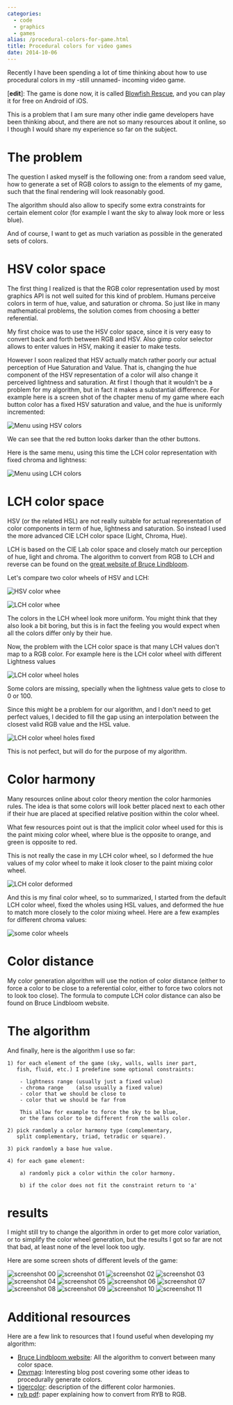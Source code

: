 ```yaml
---
categories:
  - code
  - graphics
  - games
alias: /procedural-colors-for-game.html
title: Procedural colors for video games
date: 2014-10-06
---
```



Recently I have been spending a lot of time thinking about how to use
procedural colors in my -still unnamed- incoming video game.

[**edit**]: The game is done now, it is called [Blowfish Rescue], and you
can play it for free on Android of iOS.

This is a problem that I am sure many other indie game developers have been
thinking about, and there are not so many resources about it online, so I
though I would share my experience so far on the subject.

# The problem

The question I asked myself is the following one: from a random seed value, how
to generate a set of RGB colors to assign to the elements of my game, such that
the final rendering will look reasonably good.

The algorithm should also allow to specify some extra constraints for certain
element color (for example I want the sky to alway look more or less blue).

And of course, I want to get as much variation as possible in the generated
sets of colors.

# HSV color space

The first thing I realized is that the RGB color representation used by most
graphics API is not well suited for this kind of problem.  Humans perceive
colors in term of hue, value, and saturation or chroma.  So just like in many
mathematical problems, the solution comes from choosing a better referential.

My first choice was to use the HSV color space, since it is very easy to
convert back and forth between RGB and HSV.  Also gimp color selector allows to
enter values in HSV, making it easier to make tests.

However I soon realized that HSV actually match rather poorly our actual
perception of Hue Saturation and Value.  That is, changing the hue component of
the HSV representation of a color will also change it perceived lightness and
saturation.  At first I though that it wouldn't be a problem for my algorithm,
but in fact it makes a substantial difference.  For example here is a screen
shot of the chapter menu of my game where each button color has a fixed HSV
saturation and value, and the hue is uniformly incremented:

![Menu using HSV colors](/imgs/procedural-colors/menu-hsl.png)

We can see that the red button looks darker than the other buttons.

Here is the same menu, using this time the LCH color representation with fixed
chroma and lightness:

![Menu using LCH colors](/imgs/procedural-colors/menu-lch.png)


# LCH color space

HSV (or the related HSL) are not really suitable for actual representation of
color components in term of hue, lightness and saturation.  So instead I used
the more advanced CIE LCH color space (Light, Chroma, Hue).

LCH is based on the CIE Lab color space and closely match our perception of
hue, light and chroma.  The algorithm to convert from RGB to LCH and reverse
can be found on the [great website of Bruce Lindbloom][brucelindbloom].

[brucelindbloom]: http://www.brucelindbloom.com/

Let's compare two color wheels of HSV and LCH:

![HSV color whee](/imgs/procedural-colors/color-wheel-hsv.png)

![LCH color whee](/imgs/procedural-colors/color-wheel-lch.png)

The colors in the LCH wheel look more uniform.  You might think that they also
look a bit boring, but this is in fact the feeling you would expect when all
the colors differ only by their hue.

Now, the problem with the LCH color space is that many LCH values don't map to
a RGB color.  For example here is the LCH color wheel with different Lightness
values

![LCH color wheel holes](
    /imgs/procedural-colors/color-wheel-lch-hole.png)

Some colors are missing, specially when the lightness value gets to close to 0
or 100.

Since this might be a problem for our algorithm, and I don't need to get
perfect values, I decided to fill the gap using an interpolation between the
closest valid RGB value and the HSL value.

![LCH color wheel holes fixed](
    /imgs/procedural-colors/color-wheel-lch-hole-fixed.png)

This is not perfect, but will do for the purpose of my algorithm.


# Color harmony

Many resources online about color theory mention the color harmonies rules.
The idea is that some colors will look better placed next to each other if
their hue are placed at specified relative position within the color wheel.

What few resources point out is that the implicit color wheel used for this is
the paint mixing color wheel, where blue is the opposite to orange, and green
is opposite to red.

This is not really the case in my LCH color wheel, so I deformed the hue values
of my color wheel to make it look closer to the paint mixing color wheel.

![LCH color deformed](
    /imgs/procedural-colors/color-wheel-lch-hole-fixed-hue-deformed.png)

And this is my final color wheel, so to summarized, I started from the default
LCH color wheel, fixed the wholes using HSL values, and deformed the hue to
match more closely to the color mixing wheel.  Here are a few examples for
different chroma values:

![some color wheels](/imgs/procedural-colors/color-wheel-smalls.png)

# Color distance

My color generation algorithm will use the notion of color distance (either to
force a color to be close to a referential color, either to force two colors
not to look too close).  The formula to compute LCH color distance can also be
found on Bruce Lindbloom website.


# The algorithm

And finally, here is the algorithm I use so far:

    1) for each element of the game (sky, walls, walls iner part,
       fish, fluid, etc.) I predefine some optional constraints:

        - lightness range (usually just a fixed value)
        - chroma range    (also usually a fixed value)
        - color that we should be close to
        - color that we should be far from

        This allow for example to force the sky to be blue,
        or the fans color to be different from the walls color.

    2) pick randomly a color harmony type (complementary,
       split complementary, triad, tetradic or square).

    3) pick randomly a base hue value.

    4) for each game element:

        a) randomly pick a color within the color harmony.

        b) if the color does not fit the constraint return to 'a'


# results

I might still try to change the algorithm in order to get more color variation,
or to simplify the color wheel generation, but the results I got so far are not
that bad, at least none of the level look too ugly.

Here are some screen shots of different levels of the game:

![screenshot 00](/imgs/procedural-colors/screenshot-00.png)
![screenshot 01](/imgs/procedural-colors/screenshot-01.png)
![screenshot 02](/imgs/procedural-colors/screenshot-02.png)
![screenshot 03](/imgs/procedural-colors/screenshot-03.png)
![screenshot 04](/imgs/procedural-colors/screenshot-04.png)
![screenshot 05](/imgs/procedural-colors/screenshot-05.png)
![screenshot 06](/imgs/procedural-colors/screenshot-06.png)
![screenshot 07](/imgs/procedural-colors/screenshot-07.png)
![screenshot 08](/imgs/procedural-colors/screenshot-08.png)
![screenshot 09](/imgs/procedural-colors/screenshot-09.png)
![screenshot 10](/imgs/procedural-colors/screenshot-10.png)
![screenshot 11](/imgs/procedural-colors/screenshot-11.png)



# Additional resources

Here are a few link to resources that I found useful when developing my
algorithm:

- [Bruce Lindbloom website][brucelindbloom]: All the algorithm to convert
  between many color space.
- [Devmag][devmag]: Interesting blog post covering some other ideas to
  procedurally generate colors.
- [tigercolor][tigercolor]: description of the different color harmonies.
- [ryb pdf][ryb]: paper explaining how to convert from RYB to RGB.

[Blowfish Rescue]: http://noctua-software.com/blowfish-rescue/get
[brucelindbloom]: http://www.brucelindbloom.com/
[devmag]: http://devmag.org.za/2012/07/29/how-to-choose-colours-procedurally-algorithms/
[tigercolor]: http://www.tigercolor.com/color-lab/color-theory/color-harmonies.htm
[ryb]: http://threekings.tk/mirror/ryb_TR.pdf
